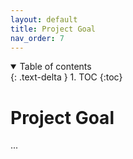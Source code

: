 ```yaml
---
layout: default
title: Project Goal
nav_order: 7
---
```


<details open markdown="block">
  <summary>
    Table of contents
  </summary>
  {: .text-delta }
1. TOC
{:toc}
</details>

# Project Goal
...

